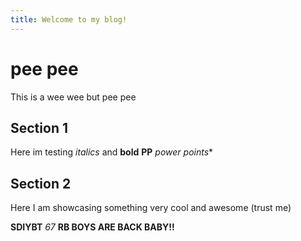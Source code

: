 ```yaml
---
title: Welcome to my blog!
---
```


# pee pee

This is a wee wee but pee pee 

## Section 1 

Here im testing *italics* and **bold** **PP** *power points** 

## Section 2

Here I am showcasing something very cool and awesome (trust me) 

**SDIYBT** *67* **RB BOYS ARE BACK BABY!!**
